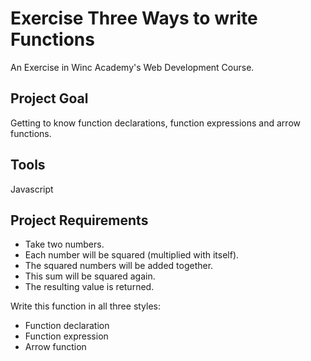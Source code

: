 # Exercise Three Ways to write Functions
An Exercise in Winc Academy's Web Development Course.

## Project Goal
Getting to know function declarations, function expressions and arrow functions.

## Tools
Javascript

## Project Requirements
* Take two numbers.
* Each number will be squared (multiplied with itself).
* The squared numbers will be added together.
* This sum will be squared again.
* The resulting value is returned.

Write this function in all three styles:
* Function declaration
* Function expression
* Arrow function
